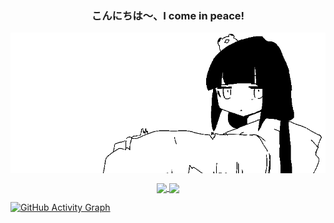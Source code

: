 <h3 align="center">こんにちは〜、I come in peace!</h3>

<p align="center">  
  <!-- <img src="https://raw.githubusercontent.com/yumidev00/yumidev00/master/img/profile.png"/> -->
  <img align="center" src="./src/inabakumori.gif"/>
  <!-- <h3 align="center">You can’t be me so don’t even try ;)</h3> -->
</p>

<!-- GitHub Stats -->

<!-- ![GitHub Stats](https://github-readme-stats.vercel.app/api?username=yumidev00&show_icons=true&theme=graywhite&hide_border=true&show_icons=true)|[![GitHub Streak](https://github-readme-streak-stats.herokuapp.com?user=yumidev00&theme=graywhite&hide_border=true)](https://git.io/streak-stats)
-|-   -->

<p align="center">
  <a href="https://github.com/yumidev00">
    <img align="center"
         height="150em"
         src="https://github-readme-stats.vercel.app/api?username=yumidev00&show_icons=true&include_all_commits=false&count_private=true&theme=graywhite&hide_border=true" />
  </a>
    
  <a href="https://github.com/yumidev00">
    <img align="center"
         height="150em"
         src="https://github-readme-streak-stats.herokuapp.com/?user=yumidev00&theme=graywhite&hide_border=true" />
  </a>
</p>

[![GitHub Activity Graph](https://activity-graph.herokuapp.com/graph?username=yumidev00&hide_title=true&bg_color=ffffff&color=708090&line=24292e&point=24292e&area=false&hide_border=true)](https://github.com/yumidev00/YumiDev00)

<!-- / GitHub Stats / -->
